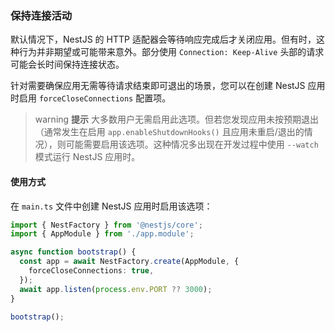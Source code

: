 ### 保持连接活动

默认情况下，NestJS 的 HTTP 适配器会等待响应完成后才关闭应用。但有时，这种行为并非期望或可能带来意外。部分使用 `Connection: Keep-Alive` 头部的请求可能会长时间保持连接状态。

针对需要确保应用无需等待请求结束即可退出的场景，您可以在创建 NestJS 应用时启用 `forceCloseConnections` 配置项。

> warning **提示** 大多数用户无需启用此选项。但若您发现应用未按预期退出（通常发生在启用 `app.enableShutdownHooks()` 且应用未重启/退出的情况），则可能需要启用该选项。这种情况多出现在开发过程中使用 `--watch` 模式运行 NestJS 应用时。

#### 使用方式

在 `main.ts` 文件中创建 NestJS 应用时启用该选项：

```typescript
import { NestFactory } from '@nestjs/core';
import { AppModule } from './app.module';

async function bootstrap() {
  const app = await NestFactory.create(AppModule, {
    forceCloseConnections: true,
  });
  await app.listen(process.env.PORT ?? 3000);
}

bootstrap();
```